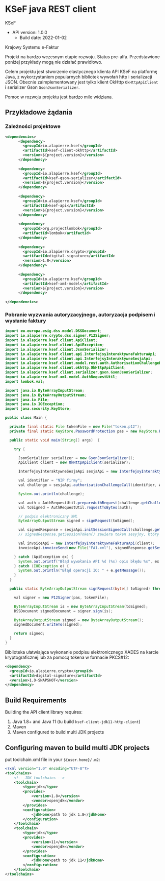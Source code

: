 # KSeF java REST client

KSeF
- API version: 1.0.0
  - Build date: 2022-01-02

Krajowy Systemu e-Faktur

Projekt na bardzo wczesnym etapie rozwoju. Status pre-alfa. Przedstawione poniżej przykłady mogą nie działać prawidłowo. 

Celem projektu jest stworzenie elastycznego klienta API KSeF na platformę Java, z wykorzystaniem 
popularnych bibliotek wywołań http i serializacji JSON.  Obecnie zaimplementowany jest tylko klient OkHttp `OkHttpApiClient` i serializer Gson `GsonJsonSerializer`.

Pomoc w rozwoju projektu jest bardzo mile widziana. 

## Przykładowe żądania

### Zależności projektowe

````xml
<dependencies>
      <dependency>
        <groupId>io.alapierre.ksef</groupId>
        <artifactId>ksef-client-okhttp</artifactId>
        <version>${project.version}</version>
      </dependency>
    
      <dependency>
        <groupId>io.alapierre.ksef</groupId>
        <artifactId>ksef-gson-serializer</artifactId>
        <version>${project.version}</version>
      </dependency>
    
      <dependency>
        <groupId>io.alapierre.ksef</groupId>
        <artifactId>ksef-api</artifactId>
        <version>${project.version}</version>
      </dependency>
    
      <dependency>
        <groupId>org.projectlombok</groupId>
        <artifactId>lombok</artifactId>
      </dependency>
    
      <dependency>
        <groupId>io.alapierre.crypto</groupId>
        <artifactId>digital-signature</artifactId>
        <version>1.0</version>
      </dependency>
    
      <dependency>
        <groupId>io.alapierre.ksef</groupId>
        <artifactId>ksef-xml-model</artifactId>
        <version>${project.version}</version>
      </dependency>
    
</dependencies>
````

### Pobranie wyzwania autoryzacyjnego, autoryzacja podpisem i wysłanie faktury

````java
import eu.europa.esig.dss.model.DSSDocument;
import io.alapierre.crypto.dss.signer.P12Signer;
import io.alapierre.ksef.client.ApiClient;
import io.alapierre.ksef.client.ApiException;
import io.alapierre.ksef.client.JsonSerializer;
import io.alapierre.ksef.client.api.InterfejsyInteraktywneFakturaApi;
import io.alapierre.ksef.client.api.InterfejsyInteraktywneSesjaApi;
import io.alapierre.ksef.client.model.rest.auth.AuthorisationChallengeRequest;
import io.alapierre.ksef.client.okhttp.OkHttpApiClient;
import io.alapierre.ksef.client.serializer.gson.GsonJsonSerializer;
import io.alapierre.ksef.xml.model.AuthRequestUtil;
import lombok.val;

import java.io.ByteArrayInputStream;
import java.io.ByteArrayOutputStream;
import java.io.File;
import java.io.IOException;
import java.security.KeyStore;

public class Main {

  private final static File tokenFile = new File("token.p12");
  private final static KeyStore.PasswordProtection pas = new KeyStore.PasswordProtection("_____token_password_____".toCharArray());;

  public static void main(String[] args)  {

    try {

      JsonSerializer serializer = new GsonJsonSerializer();
      ApiClient client = new OkHttpApiClient(serializer);

      InterfejsyInteraktywneSesjaApi sesjaApi = new InterfejsyInteraktywneSesjaApi(client);

      val identifier = "NIP firmy";
      val challenge = sesjaApi.authorisationChallengeCall(identifier, AuthorisationChallengeRequest.IdentifierType.onip);

      System.out.println(challenge);

      val auth = AuthRequestUtil.prepareAuthRequest(challenge.getChallenge(), identifier);
      val toSigned = AuthRequestUtil.requestToBytes(auth);

      // podpis elektroniczny XML 
      ByteArrayOutputStream signed = signRequest(toSigned);

      val signedResponse = sesjaApi.initSessionSignedCall(challenge.getChallenge(), identifier, signed.toByteArray());
      // signedResponse.getSessionToken() zawiera token sesyjny, który jest niezbędny do kolejnych wywołań API

      val invoiceApi = new InterfejsyInteraktywneFakturaApi(client);
      invoiceApi.invoiceSend(new File("FA1.xml"), signedResponse.getSessionToken().getToken());

    } catch (ApiException ex) {
      System.out.printf("Błąd wywołania API %d (%s) opis błędu %s", ex.getCode(), ex.getMessage(),  ex.getResponseBody());
    } catch (IOException e) {
      System.out.println("Błąd operacji IO: " + e.getMessage());
    }
  }

  public static ByteArrayOutputStream signRequest(byte[] toSigned) throws IOException {

    val signer = new P12Signer(pas, tokenFile);

    ByteArrayInputStream is = new ByteArrayInputStream(toSigned);
    DSSDocument signedDocument = signer.sign(is);

    ByteArrayOutputStream signed = new ByteArrayOutputStream();
    signedDocument.writeTo(signed);

    return signed;
  }
}
````

Biblioteka ułatwiająca wykonanie podpisu elektronicznego XADES na karcie kryptograficznej lub za pomocą tokena w formacie PKCS#12: 

````xml
<dependency>
  <groupId>io.alapierre.crypto</groupId>
  <artifactId>digital-signature</artifactId>
  <version>1.0-SNAPSHOT</version>
</dependency>
````

## Build Requirements

Building the API client library requires:
1. Java 1.8+ and Java 11 (tu build `ksef-client-jdk11-http-client`)
2. Maven
3. Maven configured to build multi JDK projects

## Configuring maven to build multi JDK projects

put toolchain.xml file in your `${user.home}/.m2`:

````xml
<?xml version="1.0" encoding="UTF-8"?>
<toolchains>
    <!-- JDK toolchains -->
    <toolchain>
        <type>jdk</type>
        <provides>
            <version>1.8</version>
            <vendor>openjdk</vendor>
        </provides>
        <configuration>
            <jdkHome>path to jdk 1.8</jdkHome>
        </configuration>
    </toolchain>
    <toolchain>
        <type>jdk</type>
        <provides>
            <version>11</version>
            <vendor>openjdk</vendor>
        </provides>
        <configuration>
            <jdkHome>path to jdk 11</jdkHome>
        </configuration>
    </toolchain>
</toolchains>

````
